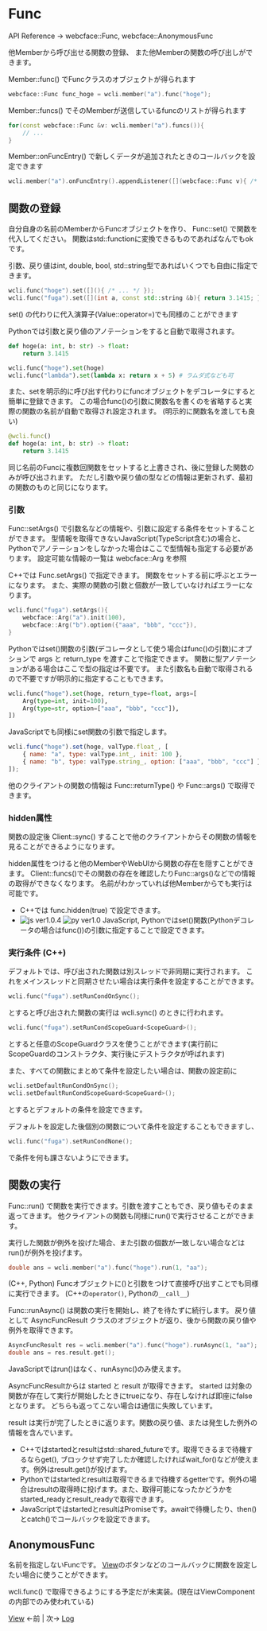 # Func

API Reference → webcface::Func, webcface::AnonymousFunc

他Memberから呼び出せる関数の登録、
また他Memberの関数の呼び出しができます。

Member::func() でFuncクラスのオブジェクトが得られます
```cpp
webcface::Func func_hoge = wcli.member("a").func("hoge");
```

Member::funcs() でそのMemberが送信しているfuncのリストが得られます
```cpp
for(const webcface::Func &v: wcli.member("a").funcs()){
	// ...
}
```

Member::onFuncEntry() で新しくデータが追加されたときのコールバックを設定できます
```cpp
wcli.member("a").onFuncEntry().appendListener([](webcface::Func v){ /* ... */ });
```

## 関数の登録

自分自身の名前のMemberからFuncオブジェクトを作り、 Func::set() で関数を代入してください。
関数はstd::functionに変換できるものであればなんでもokです。

引数、戻り値はint, double, bool, std::string型であればいくつでも自由に指定できます。
```cpp
wcli.func("hoge").set([](){ /* ... */ });
wcli.func("fuga").set([](int a, const std::string &b){ return 3.1415; });
```

set() の代わりに代入演算子(Value::operator=)でも同様のことができます

Pythonでは引数と戻り値のアノテーションをすると自動で取得されます。
```py
def hoge(a: int, b: str) -> float:
	return 3.1415

wcli.func("hoge").set(hoge)
wcli.func("lambda").set(lambda x: return x + 5) # ラムダ式なども可
```
また、setを明示的に呼び出す代わりにfuncオブジェクトをデコレータにすると簡単に登録できます。
この場合func()の引数に関数名を書くのを省略すると実際の関数の名前が自動で取得され設定されます。
(明示的に関数名を渡しても良い)
```py
@wcli.func()
def hoge(a: int, b: str) -> float:
	return 3.1415
```

同じ名前のFuncに複数回関数をセットすると上書きされ、後に登録した関数のみが呼び出されます。
ただし引数や戻り値の型などの情報は更新されず、最初の関数のものと同じになります。

### 引数

Func::setArgs() で引数名などの情報や、引数に設定する条件をセットすることができます。
型情報を取得できないJavaScript(TypeScript含む)の場合と、Pythonでアノテーションをしなかった場合はここで型情報も指定する必要があります。
設定可能な情報の一覧は webcface::Arg を参照

C++では Func.setArgs() で指定できます。
関数をセットする前に呼ぶとエラーになります。
また、実際の関数の引数と個数が一致していなければエラーになります。
```cpp
wcli.func("fuga").setArgs(){
	webcface::Arg("a").init(100),
	webcface::Arg("b").option({"aaa", "bbb", "ccc"}),
}
```

Pythonではset()関数の引数(デコレータとして使う場合はfunc()の引数)にオプションで args と return_type を渡すことで指定できます。
関数に型アノテーションがある場合はここで型の指定は不要です。
また引数名も自動で取得されるので不要ですが明示的に指定することもできます。
```py
wcli.func("hoge").set(hoge, return_type=float, args=[
	Arg(type=int, init=100),
	Arg(type=str, option=["aaa", "bbb", "ccc"]),
])
```

JavaScriptでも同様にset関数の引数で指定します。
```js
wcli.func("hoge").set(hoge, valType.float_, [
	{ name: "a", type: valType.int_, init: 100 },
	{ name: "b", type: valType.string_, option: ["aaa", "bbb", "ccc"] },
]);
```

他のクライアントの関数の情報は Func::returnType() や Func::args() で取得できます。

### hidden属性

関数の設定後 Client::sync() することで他のクライアントからその関数の情報を見ることができるようになります。

hidden属性をつけると他のMemberやWebUIから関数の存在を隠すことができます。
Client::funcs()でその関数の存在を確認したりFunc::args()などでの情報の取得ができなくなります。
名前がわかっていれば他Memberからでも実行は可能です。

* C++では func.hidden(true) で設定できます。
* ![js ver1.0.4](https://img.shields.io/badge/1.0.4~-f7df1e?logo=JavaScript&logoColor=black)
![py ver1.0](https://img.shields.io/badge/1.0~-3776ab?logo=python&logoColor=white)
JavaScript, Pythonではset()関数(Pythonデコレータの場合はfunc())の引数に指定することで設定できます。

### 実行条件 (C++)

デフォルトでは、呼び出された関数は別スレッドで非同期に実行されます。
これをメインスレッドと同期させたい場合は実行条件を設定することができます。
```cpp
wcli.func("fuga").setRunCondOnSync();
```
とすると呼び出された関数の実行は wcli.sync() のときに行われます。

```cpp
wcli.func("fuga").setRunCondScopeGuard<ScopeGuard>();
```
とすると任意のScopeGuardクラスを使うことができます(実行前にScopeGuardのコンストラクタ、実行後にデストラクタが呼ばれます)

また、すべての関数にまとめて条件を設定したい場合は、関数の設定前に
```cpp
wcli.setDefaultRunCondOnSync();
wcli.setDefaultRunCondScopeGuard<ScopeGuard>();
```
とするとデフォルトの条件を設定できます。

デフォルトを設定した後個別の関数について条件を設定することもできますし、
```cpp
wcli.func("fuga").setRunCondNone();
```
で条件を何も課さないようにできます。

## 関数の実行

Func::run() で関数を実行できます。引数を渡すこともでき、戻り値もそのまま返ってきます。
他クライアントの関数も同様にrun()で実行させることができます。

実行した関数が例外を投げた場合、また引数の個数が一致しない場合などはrun()が例外を投げます。
```cpp
double ans = wcli.member("a").func("hoge").run(1, "aa");
```
(C++, Python) Funcオブジェクトに()と引数をつけて直接呼び出すことでも同様に実行できます。
(C++の`operator()`, Pythonの`__call__`)

Func::runAsync() は関数の実行を開始し、終了を待たずに続行します。
戻り値として AsyncFuncResult クラスのオブジェクトが返り、後から関数の戻り値や例外を取得できます。
```cpp
AsyncFuncResult res = wcli.member("a").func("hoge").runAsync(1, "aa");
double ans = res.result.get();
```
JavaScriptではrun()はなく、runAsync()のみ使えます。

AsyncFuncResultからは started と result が取得できます。
started は対象の関数が存在して実行が開始したときにtrueになり、存在しなければ即座にfalseとなります。
どちらも返ってこない場合は通信に失敗しています。

result は実行が完了したときに返ります。関数の戻り値、または発生した例外の情報を含んでいます。

* C++ではstartedとresultはstd::shared_futureです。取得できるまで待機するならget(), ブロックせず完了したか確認したければwait_for()などが使えます。例外はresult.get()が投げます。
* Pythonではstartedとresultは取得できるまで待機するgetterです。例外の場合はresultの取得時に投げます。また、取得可能になったかどうかをstarted_readyとresult_readyで取得できます。
* JavaScriptではstartedとresultはPromiseです。awaitで待機したり、then()とcatch()でコールバックを設定できます。


## AnonymousFunc

名前を指定しないFuncです。
[View](./13_view.md)のボタンなどのコールバックに関数を設定したい場合に使うことができます。

wcli.func() で取得できるようにする予定だが未実装。(現在はViewComponentの内部でのみ使われている)

[View](./13_view.md) ←前 | 次→ [Log](./40_log.md)
